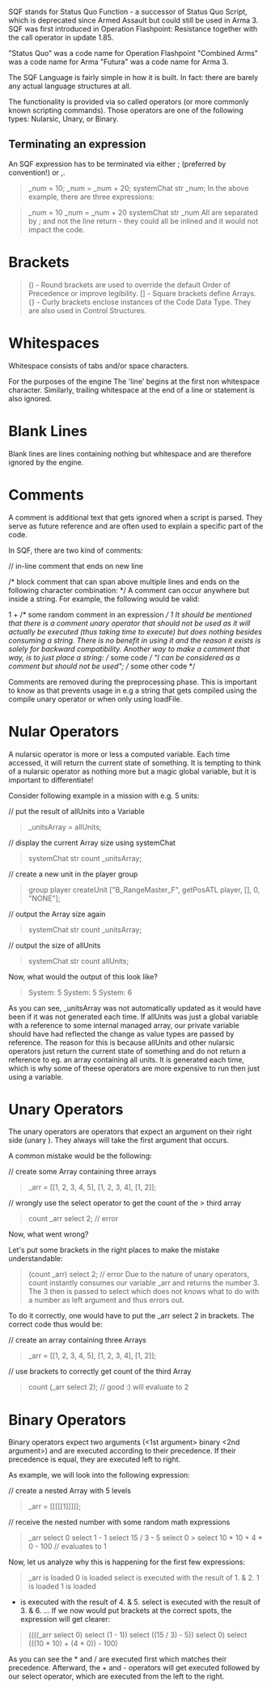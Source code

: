 SQF stands for Status Quo Function - a successor of Status Quo Script, which is deprecated since Armed Assault but could still be used in Arma 3. SQF was first introduced in Operation Flashpoint: Resistance together with the call operator in update 1.85.


"Status Quo" was a code name for Operation Flashpoint
"Combined Arms" was a code name for Arma
"Futura" was a code name for Arma 3.


The SQF Language is fairly simple in how it is built. In fact: there are barely any actual language structures at all.

The functionality is provided via so called operators (or more commonly known scripting commands). Those operators are one of the following types: Nularsic, Unary, or Binary.



## Terminating an expression
An SQF expression has to be terminated via either ; (preferred by convention!) or ,.

> _num = 10; 
_num = _num + 20; systemChat str _num;
In the above example, there are three expressions:

> _num = 10
_num = _num + 20
systemChat str _num
All are separated by ; and not the line return - they could all be inlined and it would not impact the code.



# Brackets
>() - Round brackets are used to override the default Order of Precedence or improve legibility.
[] - Square brackets define Arrays.
{} - Curly brackets enclose instances of the Code Data Type. They are also used in Control Structures.


# Whitespaces
Whitespace consists of tabs and/or space characters.

For the
 purposes of the
   engine
     The 'line' begins at the first non whitespace character.
Similarly, trailing whitespace at the end of a line or statement is also ignored.



# Blank Lines
Blank lines are lines containing nothing but whitespace and are therefore ignored by the engine.



# Comments
A comment is additional text that gets ignored when a script is parsed. They serve as future reference and are often used to explain a specific part of the code.

In SQF, there are two kind of comments:

// in-line comment that ends on new line

/* block comment that can span above multiple lines
and ends on the following character combination: */
A comment can occur anywhere but inside a string. For example, the following would be valid:

1 + /* some random comment in an expression */ 1
It should be mentioned that there is a comment unary operator that should not be used as it will actually be executed (thus taking time to execute) but does nothing besides consuming a string. There is no benefit in using it and the reason it exists is solely for backward compatibility. Another way to make a comment that way, is to just place a string: /* some code */ "I can be considered as a comment but should not be used"; /* some other code */

Comments are removed during the preprocessing phase. This is important to know as that prevents usage in e.g a string that gets compiled using the compile unary operator or when only using loadFile.



# Nular Operators
A nularsic operator is more or less a computed variable. Each time accessed, it will return the current state of something. It is tempting to think of a nularsic operator as nothing more but a magic global variable, but it is important to differentiate!

Consider following example in a mission with e.g. 5 units:

// put the result of allUnits into a Variable
> _unitsArray = allUnits;

// display the current Array size using systemChat
> systemChat str count _unitsArray;

// create a new unit in the player group
>group player createUnit ["B_RangeMaster_F", getPosATL player, [], 0, "NONE"];

// output the Array size again
> systemChat str count _unitsArray;

// output the size of allUnits
>systemChat str count allUnits;

Now, what would the output of this look like?

>System: 5
System: 5
System: 6

As you can see, _unitsArray was not automatically updated as it would have been if it was not generated each time. If allUnits was just a global variable with a reference to some internal managed array, our private variable should have had reflected the change as value types are passed by reference. The reason for this is because allUnits and other nularsic operators just return the current state of something and do not return a reference to eg. an array containing all units. It is generated each time, which is why some of theese operators are more expensive to run then just using a variable.



# Unary Operators
The unary operators are operators that expect an argument on their right side (unary <argument>). They always will take the first argument that occurs.

A common mistake would be the following:

// create some Array containing three arrays
> _arr = [[1, 2, 3, 4, 5], [1, 2, 3, 4], [1, 2]];

// wrongly use the select operator to get the count of the > third array
> count _arr select 2; // error

Now, what went wrong?

Let's put some brackets in the right places to make the mistake understandable:

> (count _arr) select 2; // error
Due to the nature of unary operators, count instantly consumes our variable _arr and returns the number 3. The 3 then is passed to select which does not knows what to do with a number as left argument and thus errors out.

To do it correctly, one would have to put the _arr select 2 in brackets. The correct code thus would be:

// create an array containing three Arrays
> _arr = [[1, 2, 3, 4, 5], [1, 2, 3, 4], [1, 2]];

// use brackets to correctly get count of the third Array
> count (_arr select 2); // good :) will evaluate to 2


# Binary Operators
Binary operators expect two arguments (<1st argument> binary <2nd argument>) and are executed according to their precedence. If their precedence is equal, they are executed left to right.

As example, we will look into the following expression:

// create a nested Array with 5 levels
> _arr = [[[[[1]]]]];

// receive the nested number with some random math expressions
> _arr select 0 select 1 - 1 select 15 / 3 - 5 select 0 > select 10 * 10 + 4 * 0 - 100 // evaluates to 1

Now, let us analyze why this is happening for the first few expressions:

>_arr is loaded
0 is loaded
select is executed with the result of 1. & 2.
1 is loaded
1 is loaded
- is executed with the result of 4. & 5.
select is executed with the result of 3. & 6.
...
If we now would put brackets at the correct spots, the expression will get clearer:

> ((((_arr select 0) select (1 - 1)) select ((15 / 3) - 5)) select 0) select (((10 * 10) + (4 * 0)) - 100)

As you can see the * and / are executed first which matches their precedence. Afterward, the + and - operators will get executed followed by our select operator, which are executed from the left to the right.